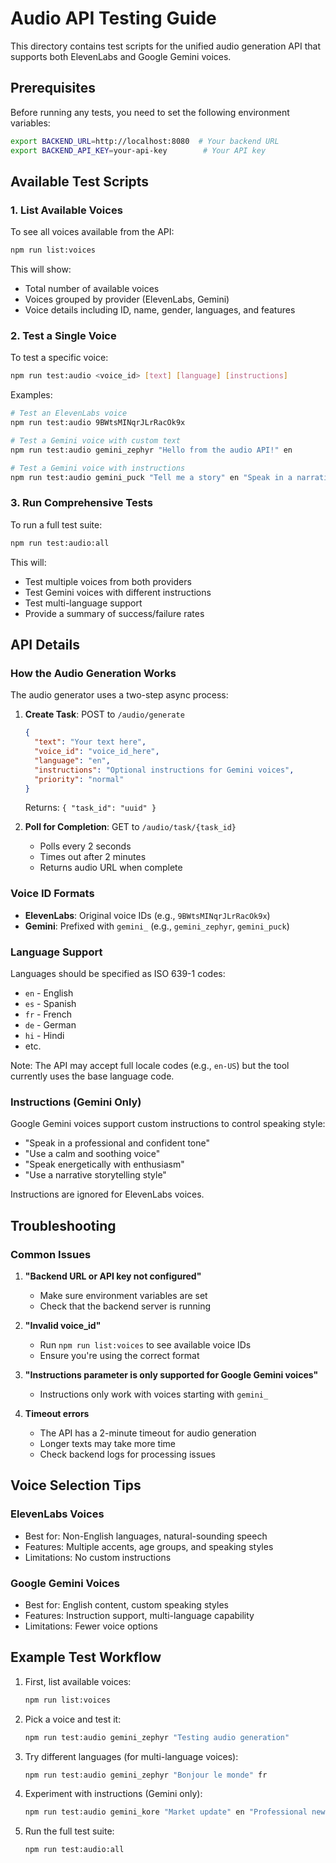 # Audio API Testing Guide

This directory contains test scripts for the unified audio generation API that supports both ElevenLabs and Google Gemini voices.

## Prerequisites

Before running any tests, you need to set the following environment variables:

```bash
export BACKEND_URL=http://localhost:8080  # Your backend URL
export BACKEND_API_KEY=your-api-key        # Your API key
```

## Available Test Scripts

### 1. List Available Voices

To see all voices available from the API:

```bash
npm run list:voices
```

This will show:
- Total number of available voices
- Voices grouped by provider (ElevenLabs, Gemini)
- Voice details including ID, name, gender, languages, and features

### 2. Test a Single Voice

To test a specific voice:

```bash
npm run test:audio <voice_id> [text] [language] [instructions]
```

Examples:
```bash
# Test an ElevenLabs voice
npm run test:audio 9BWtsMINqrJLrRacOk9x

# Test a Gemini voice with custom text
npm run test:audio gemini_zephyr "Hello from the audio API!" en

# Test a Gemini voice with instructions
npm run test:audio gemini_puck "Tell me a story" en "Speak in a narrative, storytelling style"
```

### 3. Run Comprehensive Tests

To run a full test suite:

```bash
npm run test:audio:all
```

This will:
- Test multiple voices from both providers
- Test Gemini voices with different instructions
- Test multi-language support
- Provide a summary of success/failure rates

## API Details

### How the Audio Generation Works

The audio generator uses a two-step async process:

1. **Create Task**: POST to `/audio/generate`
   ```json
   {
     "text": "Your text here",
     "voice_id": "voice_id_here",
     "language": "en",
     "instructions": "Optional instructions for Gemini voices",
     "priority": "normal"
   }
   ```
   Returns: `{ "task_id": "uuid" }`

2. **Poll for Completion**: GET to `/audio/task/{task_id}`
   - Polls every 2 seconds
   - Times out after 2 minutes
   - Returns audio URL when complete

### Voice ID Formats

- **ElevenLabs**: Original voice IDs (e.g., `9BWtsMINqrJLrRacOk9x`)
- **Gemini**: Prefixed with `gemini_` (e.g., `gemini_zephyr`, `gemini_puck`)

### Language Support

Languages should be specified as ISO 639-1 codes:
- `en` - English
- `es` - Spanish
- `fr` - French
- `de` - German
- `hi` - Hindi
- etc.

Note: The API may accept full locale codes (e.g., `en-US`) but the tool currently uses the base language code.

### Instructions (Gemini Only)

Google Gemini voices support custom instructions to control speaking style:
- "Speak in a professional and confident tone"
- "Use a calm and soothing voice"
- "Speak energetically with enthusiasm"
- "Use a narrative storytelling style"

Instructions are ignored for ElevenLabs voices.

## Troubleshooting

### Common Issues

1. **"Backend URL or API key not configured"**
   - Make sure environment variables are set
   - Check that the backend server is running

2. **"Invalid voice_id"**
   - Run `npm run list:voices` to see available voice IDs
   - Ensure you're using the correct format

3. **"Instructions parameter is only supported for Google Gemini voices"**
   - Instructions only work with voices starting with `gemini_`

4. **Timeout errors**
   - The API has a 2-minute timeout for audio generation
   - Longer texts may take more time
   - Check backend logs for processing issues

## Voice Selection Tips

### ElevenLabs Voices
- Best for: Non-English languages, natural-sounding speech
- Features: Multiple accents, age groups, and speaking styles
- Limitations: No custom instructions

### Google Gemini Voices
- Best for: English content, custom speaking styles
- Features: Instruction support, multi-language capability
- Limitations: Fewer voice options

## Example Test Workflow

1. First, list available voices:
   ```bash
   npm run list:voices
   ```

2. Pick a voice and test it:
   ```bash
   npm run test:audio gemini_zephyr "Testing audio generation"
   ```

3. Try different languages (for multi-language voices):
   ```bash
   npm run test:audio gemini_zephyr "Bonjour le monde" fr
   ```

4. Experiment with instructions (Gemini only):
   ```bash
   npm run test:audio gemini_kore "Market update" en "Professional news anchor style"
   ```

5. Run the full test suite:
   ```bash
   npm run test:audio:all
   ```